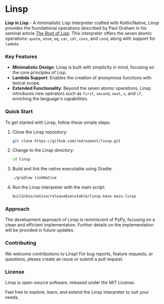 # Linsp

**Lisp in Lisp** - A minimalistic Lisp interpreter crafted with Kotlin/Native, Linsp provides the foundational operations described by Paul Graham in his seminal article *[The Root of Lisp](http://www.paulgraham.com/rootsoflisp.html)*. This interpreter offers the seven atomic operations: `quote`, `atom`, `eq`, `car`, `cdr`, `cons`, and `cond`, along with support for `lambda`.

### Key Features

- **Minimalistic Design**: Linsp is built with simplicity in mind, focusing on the core principles of Lisp.
- **Lambda Support**: Enables the creation of anonymous functions with lexical scope.
- **Extended Functionality**: Beyond the seven atomic operations, Linsp introduces new operators such as `first`, `second`, `next`, `=`, and `if`, enriching the language's capabilities.

### Quick Start

To get started with Linsp, follow these simple steps:

1. Clone the Linsp repository:
   ```sh
   git clone https://github.com/redraiment/linsp.git
   ```
2. Change to the Linsp directory:
    ```sh
    cd linsp
    ```
3. Build and link the native executable using Gradle:
    ```sh
    ./gradlew linkNative
    ```
4. Run the Linsp interpreter with the main script:
    ```sh
    build/bin/native/releaseExecutable/linsp.kexe main.linsp
    ```

### Approach

The development approach of Linsp is reminiscent of PyPy, focusing on a clean
and efficient implementation. Further details on the implementation will be
provided in future updates.

### Contributing

We welcome contributions to Linsp! For bug reports, feature requests, or questions,
please create an issue or submit a pull request.

### License

Linsp is open-source software, released under the MIT License.

Feel free to explore, learn, and extend the Linsp interpreter to suit your needs.
